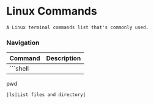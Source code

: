 # Linux Commands

	A Linux terminal commands list that's commonly used.

### Navigation

|Command|Description|
|------|------|
|```shell
pwd
```|Where am I?|
|ls|List files and directory| 
